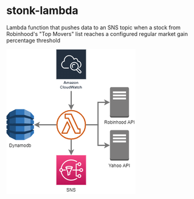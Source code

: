 # stonk-lambda

Lambda function that pushes data to an SNS topic when a stock from Robinhood's "Top Movers" list reaches a configured regular market gain percentage threshold

![diagram](docs/diagram.png)